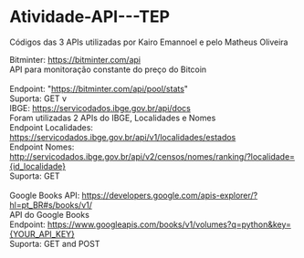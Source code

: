# Atividade-API---TEP
Códigos das 3 APIs utilizadas por Kairo Emannoel e pelo Matheus Oliveira

Bitminter:  https://bitminter.com/api <br/>
API para monitoração constante do preço do Bitcoin <br/> <br/>
Endpoint: "https://bitminter.com/api/pool/stats" <br/> 
Suporta: GET v
<br/>
IBGE: https://servicodados.ibge.gov.br/api/docs <br/>
Foram utilizadas 2 APIs do IBGE, Localidades e Nomes <br/>
Endpoint Localidades: https://servicodados.ibge.gov.br/api/v1/localidades/estados <br/>
Endpoint Nomes: http://servicodados.ibge.gov.br/api/v2/censos/nomes/ranking/?localidade={id_localidade} <br/>
Suporta: GET <br/>
<br/>
Google Books API: https://developers.google.com/apis-explorer/?hl=pt_BR#s/books/v1/ <br/>
API do Google Books <br/>
Endpoint: https://www.googleapis.com/books/v1/volumes?q=python&key={YOUR_API_KEY} <br/>
Suporta: GET and POST 

